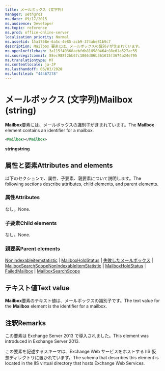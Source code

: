 ```yaml
---
title: メールボックス (文字列)
manager: sethgros
ms.date: 09/17/2015
ms.audience: Developer
ms.topic: reference
ms.prod: office-online-server
localization_priority: Normal
ms.assetid: 15a1758e-6a5c-4e85-acb9-374abe81b9c7
description: Mailbox 要素には、メールボックスの識別子が含まれています。
ms.openlocfilehash: 3a115f40360aebfdb818580464c08e61a527ac55
ms.sourcegitcommit: 88ec988f2bb67c1866d06b361615f3674a24e795
ms.translationtype: MT
ms.contentlocale: ja-JP
ms.lasthandoff: 06/03/2020
ms.locfileid: "44467278"
---
```

# <a name="mailbox-string"></a><span data-ttu-id="9c103-103">メールボックス (文字列)</span><span class="sxs-lookup"><span data-stu-id="9c103-103">Mailbox (string)</span></span>

<span data-ttu-id="9c103-104">**Mailbox**要素には、メールボックスの識別子が含まれています。</span><span class="sxs-lookup"><span data-stu-id="9c103-104">The **Mailbox** element contains an identifier for a mailbox.</span></span> 
  
```XML
<Mailbox></Mailbox>
```

<span data-ttu-id="9c103-105">**string**</span><span class="sxs-lookup"><span data-stu-id="9c103-105">**string**</span></span>

## <a name="attributes-and-elements"></a><span data-ttu-id="9c103-106">属性と要素</span><span class="sxs-lookup"><span data-stu-id="9c103-106">Attributes and elements</span></span>

<span data-ttu-id="9c103-107">以下のセクションで、属性、子要素、親要素について説明します。</span><span class="sxs-lookup"><span data-stu-id="9c103-107">The following sections describe attributes, child elements, and parent elements.</span></span>
  
### <a name="attributes"></a><span data-ttu-id="9c103-108">属性</span><span class="sxs-lookup"><span data-stu-id="9c103-108">Attributes</span></span>

<span data-ttu-id="9c103-109">なし。</span><span class="sxs-lookup"><span data-stu-id="9c103-109">None.</span></span>
  
### <a name="child-elements"></a><span data-ttu-id="9c103-110">子要素</span><span class="sxs-lookup"><span data-stu-id="9c103-110">Child elements</span></span>

<span data-ttu-id="9c103-111">なし。</span><span class="sxs-lookup"><span data-stu-id="9c103-111">None.</span></span>
  
### <a name="parent-elements"></a><span data-ttu-id="9c103-112">親要素</span><span class="sxs-lookup"><span data-stu-id="9c103-112">Parent elements</span></span>

<span data-ttu-id="9c103-113">[Nonindexableitemstatistic](nonindexableitemstatistic.md)  | [MailboxHoldStatus](mailboxholdstatus.md)  | [失敗したメールボックス](failedmailbox.md)  | [MailboxSearchScope](mailboxsearchscope.md)</span><span class="sxs-lookup"><span data-stu-id="9c103-113">[NonIndexableItemStatistic](nonindexableitemstatistic.md) | [MailboxHoldStatus](mailboxholdstatus.md) | [FailedMailbox](failedmailbox.md) | [MailboxSearchScope](mailboxsearchscope.md)</span></span>
  
## <a name="text-value"></a><span data-ttu-id="9c103-114">テキスト値</span><span class="sxs-lookup"><span data-stu-id="9c103-114">Text value</span></span>

<span data-ttu-id="9c103-115">**Mailbox**要素のテキスト値は、メールボックスの識別子です。</span><span class="sxs-lookup"><span data-stu-id="9c103-115">The text value for the **Mailbox** element is the identifier for a mailbox.</span></span> 
  
## <a name="remarks"></a><span data-ttu-id="9c103-116">注釈</span><span class="sxs-lookup"><span data-stu-id="9c103-116">Remarks</span></span>

<span data-ttu-id="9c103-117">この要素は Exchange Server 2013 で導入されました。</span><span class="sxs-lookup"><span data-stu-id="9c103-117">This element was introduced in Exchange Server 2013.</span></span>
  
<span data-ttu-id="9c103-118">この要素を記述するスキーマは、Exchange Web サービスをホストする IIS 仮想ディレクトリに置かれています。</span><span class="sxs-lookup"><span data-stu-id="9c103-118">The schema that describes this element is located in the IIS virtual directory that hosts Exchange Web Services.</span></span>
  


